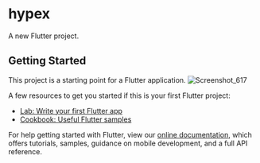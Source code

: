 # hypex

A new Flutter project.

## Getting Started

This project is a starting point for a Flutter application.
![Screenshot_617](https://user-images.githubusercontent.com/62903833/111064138-9efd3d00-84dc-11eb-875d-35bb21fa78e0.png)


A few resources to get you started if this is your first Flutter project:

- [Lab: Write your first Flutter app](https://flutter.dev/docs/get-started/codelab)
- [Cookbook: Useful Flutter samples](https://flutter.dev/docs/cookbook)

For help getting started with Flutter, view our
[online documentation](https://flutter.dev/docs), which offers tutorials,
samples, guidance on mobile development, and a full API reference.
